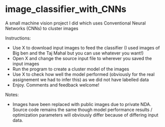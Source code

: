 # image_classifier_with_CNNs
A small machine vision project I did which uses Conventional Neural Networks (CNNs) to cluster images 

Instructions:

- Use X to download input images to feed the classifier (I used images of Big ben and the Taj Mahal but you can use whatever you want!)
- Open X and change the source input file to wherever you saved the input images
- Run the program to create a cluster model of the images 
- Use X to check how well the model performed (obviously for the real assignement we had to infer this) as we did not have labelled data
- Enjoy. Comments and feedback welcome! 

Notes:

- Images have been replaced with public images due to private NDA. Source code remains the same though model performance results / optimization parameters will obviously differ because of differing input data.
